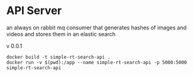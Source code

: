# API Server

an always on rabbit mq consumer that generates hashes of images and videos and stores them in an elastic search

v 0.0.1

```
docker build -t simple-rt-search-api .
docker run -v $(pwd):/app --name simple-rt-search-api -p 5000:5000 simple-rt-search-api
```

